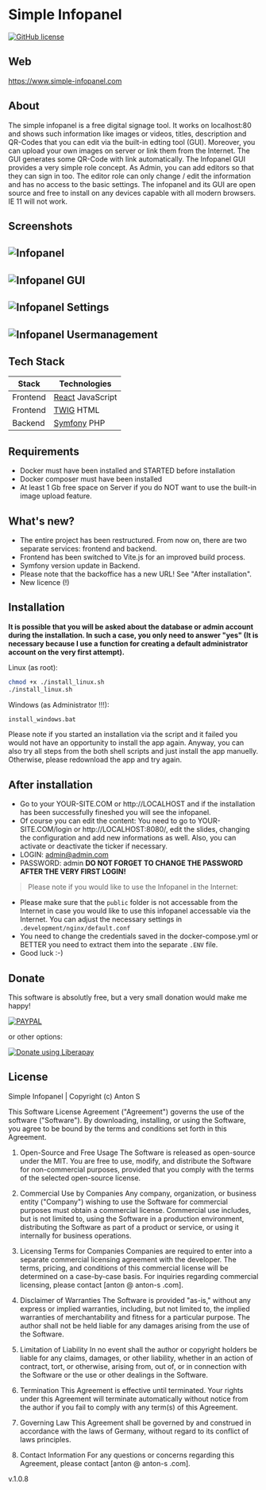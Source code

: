 # Simple Infopanel 

[![GitHub license](https://img.shields.io/badge/license-MIT-blue.svg)](https://github.com/InfoDeskMe)

## Web
https://www.simple-infopanel.com

## About
The simple infopanel is a free digital signage tool. It works on localhost:80 and shows such information like images or videos, titles, description and QR-Codes that you can edit via the built-in edting tool (GUI). Moreover, you can upload your own images on server or link them from the Internet. The GUI generates some QR-Code with link automatically. The Infopanel GUI provides a very simple role concept. As Admin, you can add editors so that they can sign in too. The editor role can only change / edit the information and has no access to the basic settings. The infopanel and its GUI are open source and free to install on any devices capable with all modern browsers. IE 11 will not work. 

## Screenshots
![Infopanel](https://i.postimg.cc/GLSsC8kn/2021-10-31-13-16-10.png)
---------------------------------      
![Infopanel GUI](https://i.postimg.cc/W3yYvN76/Infopanel1.png)
---------------------------------
![Infopanel Settings](https://i.postimg.cc/WtL9d5Cd/Infopanel2.png)
---------------------------------
![Infopanel Usermanagement](https://i.postimg.cc/zvRtDstm/Infopanel3.png)
---------------------------------

## Tech Stack

| Stack | Technologies |
| ------ | ------ |
| Frontend | [React](https://reactjs.org/) JavaScript |
| Frontend | [TWIG](https://twig.symfony.com/) HTML |
| Backend | [Symfony](https://symfony.com/) PHP |

## Requirements
- Docker must have been installed and STARTED before installation
- Docker composer must have been installed 
- At least 1 Gb free space on Server if you do NOT want to use the built-in image upload feature. 

## What's new? 
- The entire project has been restructured. From now on, there are two separate services: frontend and backend. 
- Frontend has been switched to Vite.js for an improved build process.
- Symfony version update in Backend.
- Please note that the backoffice has a new URL! See "After installation".
- New licence (!)


## Installation

**It is possible that you will be asked about the database or admin account during the installation. In such a case, you only need to answer "yes" (It is necessary because I use a function for creating a default administrator account on the very first attempt).**

Linux (as root): 
```sh
chmod +x ./install_linux.sh
./install_linux.sh
```

Windows (as Administrator !!!): 
```sh
install_windows.bat
```

Please note if you started an installation via the script and it failed you would not have an opportunity to install the app again. Anyway, you can also try all steps from the both shell scripts and just install the app manuelly. Otherwise, please redownload the app and try again. 

## After installation 
- Go to your YOUR-SITE.COM or http://LOCALHOST and if the installation has been successfully fineshed you will see the infopanel. 
- Of course you can edit the content: You need to go to YOUR-SITE.COM/login or http://LOCALHOST:8080/, edit the slides, changing the configuration and add new informations as well. Also, you can activate or deactivate the ticker if necessary. 
- LOGIN: admin@admin.com
- PASSWORD: admin
**DO NOT FORGET TO CHANGE THE PASSWORD AFTER THE VERY FIRST LOGIN!**

> Please note if you would like to use the Infopanel in the Internet: 
- Please make sure that the `public` folder is not accessable from the Internet in case you would like to use this infopanel accessable via the Internet. You can adjust the necessary settings in `.development/nginx/default.conf`
- You need to change the credentials saved in the docker-compose.yml or BETTER you need to extract them into the separate `.ENV` file. 
- Good luck :-) 

## Donate
This software is absolutly free, but a very small donation would make me happy!

[![PAYPAL](https://www.paypalobjects.com/en_US/DK/i/btn/btn_donateCC_LG.gif)](https://www.paypal.com/donate?hosted_button_id=VE3KZYNP87DDW)

or other options:

<noscript><a href="https://liberapay.com/AntonS/donate"><img alt="Donate using Liberapay" src="https://liberapay.com/assets/widgets/donate.svg"></a></noscript>

## License
Simple Infopanel | Copyright (c) Anton S

This Software License Agreement ("Agreement") governs the use of the software ("Software"). By downloading, installing, or using the Software, you agree to be bound by the terms and conditions set forth in this Agreement.

1. Open-Source and Free Usage
The Software is released as open-source under the MIT. You are free to use, modify, and distribute the Software for non-commercial purposes, provided that you comply with the terms of the selected open-source license.

2. Commercial Use by Companies
Any company, organization, or business entity ("Company") wishing to use the Software for commercial purposes must obtain a commercial license. Commercial use includes, but is not limited to, using the Software in a production environment, distributing the Software as part of a product or service, or using it internally for business operations.

3. Licensing Terms for Companies
Companies are required to enter into a separate commercial licensing agreement with the developer. The terms, pricing, and conditions of this commercial license will be determined on a case-by-case basis. For inquiries regarding commercial licensing, please contact [anton @ anton-s .com].

4. Disclaimer of Warranties
The Software is provided "as-is," without any express or implied warranties, including, but not limited to, the implied warranties of merchantability and fitness for a particular purpose. The author shall not be held liable for any damages arising from the use of the Software.

5. Limitation of Liability
In no event shall the author or copyright holders be liable for any claims, damages, or other liability, whether in an action of contract, tort, or otherwise, arising from, out of, or in connection with the Software or the use or other dealings in the Software.

6. Termination
This Agreement is effective until terminated. Your rights under this Agreement will terminate automatically without notice from the author if you fail to comply with any term(s) of this Agreement.

7. Governing Law
This Agreement shall be governed by and construed in accordance with the laws of Germany, without regard to its conflict of laws principles.

8. Contact Information
For any questions or concerns regarding this Agreement, please contact [anton @ anton-s .com].

v.1.0.8